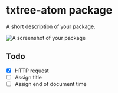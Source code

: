 txtree-atom package
===================

A short description of your package.

![A screenshot of your package](https://f.cloud.github.com/assets/69169/2290250/c35d867a-a017-11e3-86be-cd7c5bf3ff9b.gif)

Todo
----

-	[x] HTTP request
-	[ ] Assign title
-	[ ] Assign end of document time
